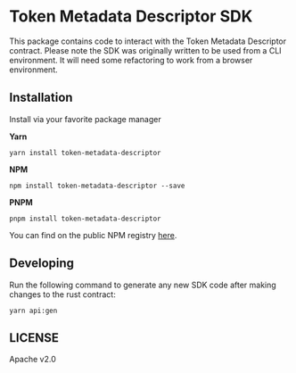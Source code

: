 # Token Metadata Descriptor SDK

This package contains code to interact with the Token Metadata Descriptor contract. Please note the SDK was originally written to be used from a CLI environment. It will need some refactoring to work from a browser environment.

## Installation

Install via your favorite package manager

**Yarn**
```shell
yarn install token-metadata-descriptor
```

**NPM**

```shell
npm install token-metadata-descriptor --save
```

**PNPM**

```shell
pnpm install token-metadata-descriptor
```

You can find on the public NPM registry [here](https://www.npmjs.com/package/token-metadata-descriptor).

## Developing

Run the following command to generate any new SDK code after making changes to the rust contract:

```
yarn api:gen
```

## LICENSE

Apache v2.0
